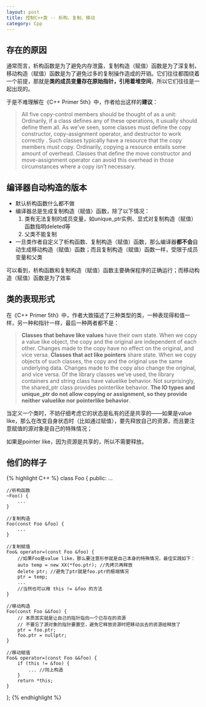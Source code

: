 ```yaml
---
layout: post
title: 控制C++类 -- 析构、复制、移动
category: Cpp
---
```


## 存在的原因

通常而言，析构函数是为了避免内存泄露，复制构造（赋值）函数是为了深复制，移动构造（赋值）函数是为了避免过多的复制操作造成的开销。它们往往都围绕着一个前提，那就是**类的成员变量存在原始指针，引用着堆空间**，所以它们往往是一起出现的。  
  
于是不难理解在《C++ Primer 5th》中，作者给出这样的**建议**：  

> All five copy-control members should be thought of as a unit: Ordinarily, if a class defines any of these operations, it usually should define them all. As we’ve seen, some classes must define the copy constructor, copy-assignment operator, and destructor to work correctly . Such classes typically have a resource that the copy members must copy. Ordinarily, copying a resource entails some amount of overhead. Classes that define the move constructor and move-assignment operator can avoid this overhead in those circumstances where a copy isn’t necessary.

## 编译器自动构造的版本

- 默认析构函数什么都不做
- 编译器总是生成复制构造（赋值）函数，除了以下情况：
  1. 类有无法复制的成员变量，如unique_ptr实例、显式对复制构造（赋值）函数指明deleted等
  2. 父类不能复制  
- 一旦类作者自定义了析构函数、复制构造（赋值）函数，那么编译器**都不会**自动生成移动构造（赋值）函数；而且复制构造（赋值）函数一样，受限于成员变量和父类

可以看到，析构函数和复制构造（赋值）函数主要确保程序的正确运行；而移动构造（赋值）函数是为了效率
  

## 类的表现形式

在《C++ Primer 5th》中，作者大致描述了三种类型的类，一种表现得和值一样，另一种和指针一样，最后一种两者都不是：

> **Classes that behave like values** have their own state. When we copy a value like object, the copy and the original are independent of each other. Changes made to the copy have no effect on the original, and vice versa.
**Classes that act like pointers** share state. When we copy objects of such classes, the copy and the original use the same underlying data. Changes made to the copy also change the original, and vice versa.
Of the library classes we’ve used, the library containers and string class have valuelike behavior. Not surprisingly, the shared_ptr class provides pointerlike behavior. **The IO types and unique_ptr do not allow copying or assignment, so they provide neither valuelike nor pointerlike behavior**.

当定义一个类时，不妨仔细考虑它的状态是私有的还是共享的——如果是value like，那么在改变自身状态时（比如通过赋值），要先释放自己的资源，而且要注意赋值的源对象是自己的特殊情况；

如果是pointer like，因为资源是共享的，所以不需要释放。


## 他们的样子

{% highlight C++ %}
class Foo {
public:
    ...
    
    //析构函数
    ~Foo() {
        ...
    }
    
    //复制构造
    Foo(const Foo &foo) {
        ...
    }
    
    //复制赋值
    Foo& operator=(const Foo &foo) {
        //如果Foo是value like，那么要注意形参就是自己本身的特殊情况，最佳实践如下：
        auto temp = new XX(*foo.ptr); //先拷贝再释放
        delete ptr; //避免了ptr就是foo.ptr的极端情况
        ptr = temp;
        ...
        //当然也可以用 this != &foo 的方法
    }
    
    //移动构造 
    Foo(const Foo &&foo) {
        // 本质其实就是让自己的指针指向一个已存在的资源
        // 不要忘了源对象的指针要置空，避免它释放资源时把移动出去的资源给释放了
        ptr = foo.ptr;
        foo.ptr = nullptr;
    }
    
    //移动赋值
    Foo& operator=(const Foo &&foo) {
        if (this != &foo) {
            ... //同上构造
        }
        return *this;
    }
};
{% endhighlight %}
